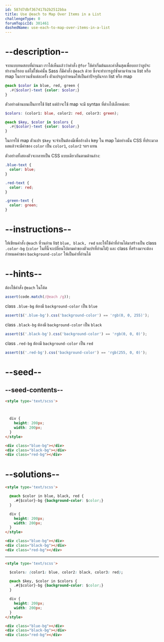 ```yaml
---
id: 587d7dbf367417b2b2512bba
title: Use @each to Map Over Items in a List
challengeType: 0
forumTopicId: 301461
dashedName: use-each-to-map-over-items-in-a-list
---
```


# --description--

จากแบบทดสอบที่ผ่านมา เราได้เห็นแล้วว่าคำสั่ง `@for` ใช้ค่าเริ่มต้นและค่าสิ้นสุดเพื่อบอกว่าลูปจะทำงานกี่รอบ
แต่ไม่ใช่แค่นั้น Sass ก็มีคำสั่ง `@each` ด้วย ซึ่งจะทำการลูปซ้ำตามจำนวน list หรือ map 
ในการวนซ้ำแต่ละครั้ง ตัวแปรถูกกำหนดให้เป็นค่าปัจจุบันจาก list หรือ map

```scss
@each $color in blue, red, green {
  .#{$color}-text {color: $color;}
}
```

ตัวอย่างด้านบนเป็นการใช้ list แต่ถ้าจะใช้ map จะมี syntax ที่ต่างไปเล็กหน่อย:

```scss
$colors: (color1: blue, color2: red, color3: green);

@each $key, $color in $colors {
  .#{$color}-text {color: $color;}
}
```

ในการใช้ map ตัวแปร `$key` จะจำเป็นต้องมีเพื่ออ้างอิง key ใน map ไม่อย่างนั้น CSS ที่ประมวลผลแล้วจะมีค่าของ `color` เป็น `color1`, `color2` ฯลฯ แทน 

ตัวอย่างทั้งสองตัวจะกลายเป็น CSS แบบเดียวกันตามด้านล่าง:

```scss
.blue-text {
  color: blue;
}

.red-text {
  color: red;
}

.green-text {
  color: green;
}
```

# --instructions--

ให้เขียนคำสั่ง `@each` ที่วนอ่าน list `blue, black, red` และให้ใช้ค่าที่อ่านได้มาสร้างเป็น class `.color-bg` (`color` ในที่นี้จะเปลี่ยนไปตามค่าของตัวแปรที่อ่านได้) 
และ class ที่สร้างมาจะต้องกำหนดค่าของ `background-color` ให้เป็นค่าที่อ่านได้

# --hints--

ต้องใช้คำสั่ง `@each` ในโค้ด

```js
assert(code.match(/@each /g));
```

class `.blue-bg` ต้องมี `background-color` เป็น `blue`

```js
assert($('.blue-bg').css('background-color') == 'rgb(0, 0, 255)');
```

class `.black-bg` ต้องมี `background-color` เป็น `black`

```js
assert($('.black-bg').css('background-color') == 'rgb(0, 0, 0)');
```

class `.red-bg` ต้องมี `background-color` เป็น `red`

```js
assert($('.red-bg').css('background-color') == 'rgb(255, 0, 0)');
```

# --seed--

## --seed-contents--

```html
<style type='text/scss'>



  div {
    height: 200px;
    width: 200px;
  }
</style>

<div class="blue-bg"></div>
<div class="black-bg"></div>
<div class="red-bg"></div>
```

# --solutions--

```html
<style type='text/scss'>

  @each $color in blue, black, red {
    .#{$color}-bg {background-color: $color;}
  }

  div {
    height: 200px;
    width: 200px;
  }
</style>

<div class="blue-bg"></div>
<div class="black-bg"></div>
<div class="red-bg"></div>
```

---

```html
<style type='text/scss'>

  $colors: (color1: blue, color2: black, color3: red);

  @each $key, $color in $colors {
    .#{$color}-bg {background-color: $color;}
  }

  div {
    height: 200px;
    width: 200px;
  }
</style>

<div class="blue-bg"></div>
<div class="black-bg"></div>
<div class="red-bg"></div>
```

